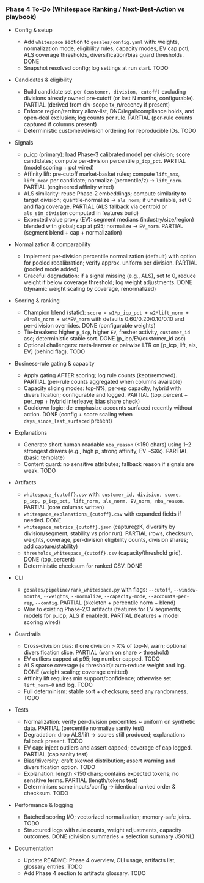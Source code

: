### Phase 4 To-Do (Whitespace Ranking / Next‑Best‑Action vs playbook)

- Config & setup
  - Add `whitespace` section to `gosales/config.yaml` with: weights, normalization mode, eligibility rules, capacity modes, EV cap pctl, ALS coverage thresholds, diversification/bias guard thresholds. DONE
  - Snapshot resolved config; log settings at run start. TODO

- Candidates & eligibility
  - Build candidate set per `(customer, division, cutoff)` excluding divisions already owned pre‑cutoff (or last N months, configurable). PARTIAL (derived from div-scope tx_n/recency if present)
  - Enforce region/territory allow‑list, DNC/legal/compliance holds, and open‑deal exclusion; log counts per rule. PARTIAL (per-rule counts captured if columns present)
  - Deterministic customer/division ordering for reproducible IDs. TODO

- Signals
  - p_icp (primary): load Phase‑3 calibrated model per division; score candidates; compute per‑division percentile `p_icp_pct`. PARTIAL (model scoring + pct wired)
  - Affinity lift: pre‑cutoff market‑basket rules; compute `lift_max`, `lift_mean` per candidate; normalize (percentile/z) → `lift_norm`. PARTIAL (engineered affinity wired)
  - ALS similarity: reuse Phase‑2 embeddings; compute similarity to target division; quantile‑normalize → `als_norm`; if unavailable, set 0 and flag coverage. PARTIAL (ALS fallback via centroid or `als_sim_division` computed in features build)
  - Expected value proxy (EV): segment medians (industry/size/region) blended with global; cap at p95; normalize → `EV_norm`. PARTIAL (segment blend + cap + normalization)

- Normalization & comparability
  - Implement per‑division percentile normalization (default) with option for pooled recalibration; verify approx. uniform per division. PARTIAL (pooled mode added)
  - Graceful degradation: if a signal missing (e.g., ALS), set to 0, reduce weight if below coverage threshold; log weight adjustments. DONE (dynamic weight scaling by coverage, renormalized)

- Scoring & ranking
  - Champion blend (static): `score = w1*p_icp_pct + w2*lift_norm + w3*als_norm + w4*EV_norm` with defaults 0.60/0.20/0.10/0.10 and per‑division overrides. DONE (configurable weights)
  - Tie‑breakers: higher `p_icp`, higher `EV`, fresher activity, `customer_id` asc; deterministic stable sort. DONE (p_icp/EV/customer_id asc)
  - Optional challengers: meta‑learner or pairwise LTR on [p_icp, lift, als, EV] (behind flag). TODO

- Business‑rule gating & capacity
  - Apply gating AFTER scoring; log rule counts (kept/removed). PARTIAL (per-rule counts aggregated when columns available)
  - Capacity slicing modes: top‑N%, per‑rep capacity, hybrid with diversification; configurable and logged. PARTIAL (top_percent + per_rep + hybrid interleave; bias share check)
  - Cooldown logic: de‑emphasize accounts surfaced recently without action. DONE (config + score scaling when `days_since_last_surfaced` present)

- Explanations
  - Generate short human‑readable `nba_reason` (<150 chars) using 1–2 strongest drivers (e.g., high p, strong affinity, EV ~$Xk). PARTIAL (basic template)
  - Content guard: no sensitive attributes; fallback reason if signals are weak. TODO

- Artifacts
  - `whitespace_{cutoff}.csv` with: `customer_id, division, score, p_icp, p_icp_pct, lift_norm, als_norm, EV_norm, nba_reason`. PARTIAL (core columns written)
  - `whitespace_explanations_{cutoff}.csv` with expanded fields if needed. DONE
  - `whitespace_metrics_{cutoff}.json` (capture@K, diversity by division/segment, stability vs prior run). PARTIAL (rows, checksum, weights, coverage, per-division eligibility counts, division shares; add capture/stability)
  - `thresholds_whitespace_{cutoff}.csv` (capacity/threshold grid). DONE (top_percent)
  - Deterministic checksum for ranked CSV. DONE

- CLI
  - `gosales/pipeline/rank_whitespace.py` with flags: `--cutoff`, `--window-months`, `--weights`, `--normalize`, `--capacity-mode`, `--accounts-per-rep`, `--config`. PARTIAL (skeleton + percentile norm + blend)
  - Wire to existing Phase‑2/3 artifacts (features for EV segments; models for p_icp; ALS if enabled). PARTIAL (features + model scoring wired)

- Guardrails
  - Cross‑division bias: if one division > X% of top‑N, warn; optional diversification slice. PARTIAL (warn on share > threshold)
  - EV outliers capped at p95; log number capped. TODO
  - ALS sparse coverage (< threshold): auto‑reduce weight and log. DONE (weight scaling; coverage emitted)
  - Affinity lift requires min support/confidence; otherwise set `lift_norm=0` and log. TODO
  - Full determinism: stable sort + checksum; seed any randomness. TODO

- Tests
  - Normalization: verify per‑division percentiles ~ uniform on synthetic data. PARTIAL (percentile normalize sanity test)
  - Degradation: drop ALS/lift → scores still produced; explanations fallback present. TODO
  - EV cap: inject outliers and assert capped; coverage of cap logged. PARTIAL (cap sanity test)
  - Bias/diversity: craft skewed distribution; assert warning and diversification option. TODO
  - Explanation: length <150 chars; contains expected tokens; no sensitive terms. PARTIAL (length/tokens test)
  - Determinism: same inputs/config → identical ranked order & checksum. TODO

- Performance & logging
  - Batched scoring I/O; vectorized normalization; memory‑safe joins. TODO
  - Structured logs with rule counts, weight adjustments, capacity outcomes. DONE (division summaries + selection summary JSONL)

- Documentation
  - Update README: Phase 4 overview, CLI usage, artifacts list, glossary entries. TODO
  - Add Phase 4 section to artifacts glossary. TODO


